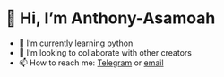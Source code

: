 # 👋 Hi, I’m Anthony-Asamoah
- 🌱 I’m currently learning python
- 💞️ I’m looking to collaborate with other creators
- 📫 How to reach me: [Telegram](https://telegram.me/sean_or_tony) or [email](mailto:anthonyasamoah48@gmail.com)

<!---
Anthony-Asamoah/Anthony-Asamoah is a ✨ special ✨ repository because its `README.md` (this file) appears on your GitHub profile.
You can click the Preview link to take a look at your changes.
--->
